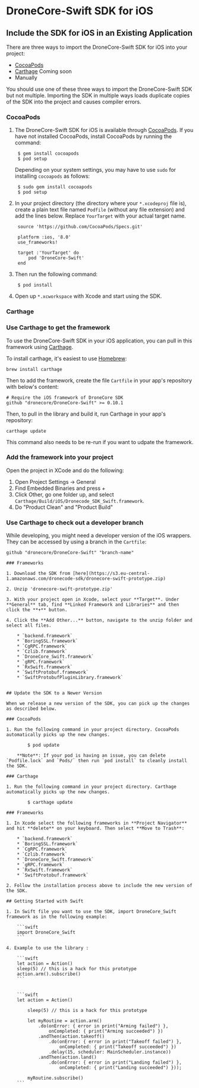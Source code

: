 # DroneCore-Swift SDK for iOS

## Include the SDK for iOS in an Existing Application

There are three ways to import the DroneCore-Swift SDK for iOS into your project:

* [CocoaPods](https://cocoapods.org/)
* [Carthage](https://github.com/Carthage/Carthage) Coming soon
* Manually

You should use one of these three ways to import the DroneCore-Swift SDK but not multiple. Importing the SDK in multiple ways loads duplicate copies of the SDK into the project and causes compiler errors.

### CocoaPods

1. The DroneCore-Swift SDK for iOS is available through [CocoaPods](http://cocoapods.org). If you have not installed CocoaPods, install CocoaPods by running the command:

        $ gem install cocoapods
        $ pod setup

    Depending on your system settings, you may have to use `sudo` for installing `cocoapods` as follows:

        $ sudo gem install cocoapods
        $ pod setup

2. In your project directory (the directory where your `*.xcodeproj` file is), create a plain text file named `Podfile` (without any file extension) and add the lines below. Replace `YourTarget` with your actual target name.

        source 'https://github.com/CocoaPods/Specs.git'
        
        platform :ios, '8.0'
        use_frameworks!
        
        target :'YourTarget' do
            pod 'DroneCore-Swift'
        end
        
3. Then run the following command:
    
        $ pod install

4. Open up `*.xcworkspace` with Xcode and start using the SDK.


### Carthage

### Use Carthage to get the framework

To use the DroneCore-Swift SDK in your iOS application, you can pull in this framework using [Carthage](https://github.com/Carthage/Carthage).

To install carthage, it's easiest to use [Homebrew](https://brew.sh/):

```
brew install carthage
```

Then to add the framework, create the file `Cartfile` in your app's repository with below's content:

```
# Require the iOS framework of DroneCore SDK
github "dronecore/DroneCore-Swift" >= 0.10.1
```

Then, to pull in the library and build it, run Carthage in your app's repository:

```
carthage update
```

This command also needs to be re-run if you want to udpate the framework.

### Add the framework into your project

Open the project in XCode and do the following:

1. Open Project Settings -> General
2. Find Embedded Binaries and press *+*
3. Click Other, go one folder up, and select `Carthage/Build/iOS/Dronecode_SDK_Swift.framework`.
4. Do "Product Clean" and "Product Build"

### Use Carthage to check out a developer branch

While developing, you might need a developer version of the iOS wrappers. They can be accessed by using a branch in the `Cartfile`:

```
github "dronecore/DroneCore-Swift" "branch-name"

### Frameworks

1. Download the SDK from [here](https://s3.eu-central-1.amazonaws.com/dronecode-sdk/dronecore-swift-prototype.zip)

2. Unzip 'dronecore-swift-prototype.zip'

3. With your project open in Xcode, select your **Target**. Under **General** tab, find **Linked Framework and Libraries** and then click the **+** button.

4. Click the **Add Other...** button, navigate to the unzip folder and select all files. 

    * `backend.framework`
    * `BoringSSL.framework`
    * `CgRPC.framework`
    * `Czlib.framework`
    * `DroneCore_Swift.framework`
    * `gRPC.framework`
    * `RxSwift.framework`
    * `SwiftProtobuf.framework`
    * `SwiftProtobufPluginLibrary.framework`


## Update the SDK to a Newer Version

When we release a new version of the SDK, you can pick up the changes as described below.

### CocoaPods

1. Run the following command in your project directory. CocoaPods automatically picks up the new changes.

        $ pod update

    **Note**: If your pod is having an issue, you can delete `Podfile.lock` and `Pods/` then run `pod install` to cleanly install the SDK.

### Carthage

1. Run the following command in your project directory. Carthage automatically picks up the new changes.

        $ carthage update

### Frameworks

1. In Xcode select the following frameworks in **Project Navigator** and hit **delete** on your keyboard. Then select **Move to Trash**:

    * `backend.framework`
    * `BoringSSL.framework`
    * `CgRPC.framework`
    * `Czlib.framework`
    * `DroneCore_Swift.framework`
    * `gRPC.framework`
    * `RxSwift.framework`
    * `SwiftProtobuf.framework`

2. Follow the installation process above to include the new version of the SDK.

## Getting Started with Swift

1. In Swift file you want to use the SDK, import DroneCore_Swift framework as in the following example:

    ```swift
    import DroneCore_Swift
    ```
        
4. Example to use the library :	

    ```swift
    let action = Action()
    sleep(5) // this is a hack for this prototype
    action.arm().subscribe()
    ```


    ```swift
    let action = Action()
        
        sleep(5) // this is a hack for this prototype
        
        let myRoutine = action.arm()
            .do(onError: { error in print("Arming failed") },
                onCompleted: { print("Arming succeeded") })
            .andThen(action.takeoff()
                .do(onError: { error in print("Takeoff failed") },
                    onCompleted: { print("Takeoff succeeded") })
                .delay(15, scheduler: MainScheduler.instance))
            .andThen(action.land()
                .do(onError: { error in print("Landing failed") },
                    onCompleted: { print("Landing succeeded") }));
        
        myRoutine.subscribe()
    ```
